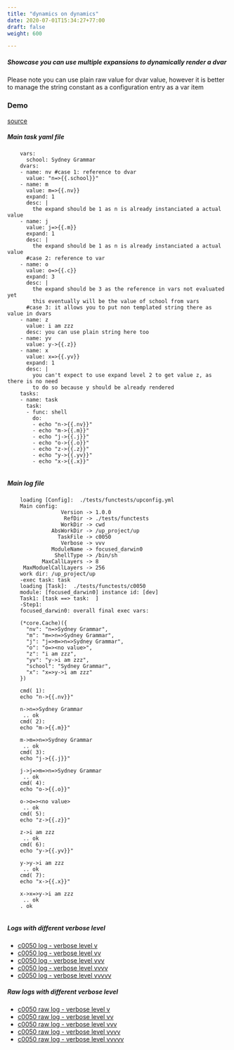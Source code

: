```yaml
---
title: "dynamics on dynamics"
date: 2020-07-01T15:34:27+77:00
draft: false
weight: 600

---
```


##### Showcase you can use multiple expansions to dynamically render a dvar

Please note you can use plain raw value for dvar value, however it is better to manage the string constant as a configuration entry as a var item


### Demo








[source](https://github.com/upcmd/up/blob/master/tests/functests/c0050.yml)

##### Main task yaml file
```
    vars:
      school: Sydney Grammar
    dvars:
    - name: nv #case 1: reference to dvar
      value: "n=>{{.school}}"
    - name: m
      value: m=>{{.nv}}
      expand: 1
      desc: |
        the expand should be 1 as n is already instanciated a actual value
    - name: j
      value: j=>{{.m}}
      expand: 1
      desc: |
        the expand should be 1 as n is already instanciated a actual value
      #case 2: reference to var
    - name: o
      value: o=>{{.c}}
      expand: 3
      desc: |
        the expand should be 3 as the reference in vars not evaluated yet
        this eventually will be the value of school from vars
      #case 3: it allows you to put non templated string there as value in dvars
    - name: z
      value: i am zzz
      desc: you can use plain string here too
    - name: yv
      value: y->{{.z}}
    - name: x
      value: x=>{{.yv}}
      expand: 1
      desc: |
        you can't expect to use expand level 2 to get value z, as there is no need
        to do so because y should be already rendered
    tasks:
    - name: task
      task:
      - func: shell
        do:
        - echo "n->{{.nv}}"
        - echo "m->{{.m}}"
        - echo "j->{{.j}}"
        - echo "o->{{.o}}"
        - echo "z->{{.z}}"
        - echo "y->{{.yv}}"
        - echo "x->{{.x}}"
    
```
##### Main log file
```
    loading [Config]:  ./tests/functests/upconfig.yml
    Main config:
                 Version -> 1.0.0
                  RefDir -> ./tests/functests
                 WorkDir -> cwd
              AbsWorkDir -> /up_project/up
                TaskFile -> c0050
                 Verbose -> vvv
              ModuleName -> focused_darwin0
               ShellType -> /bin/sh
           MaxCallLayers -> 8
     MaxModuelCallLayers -> 256
    work dir: /up_project/up
    -exec task: task
    loading [Task]:  ./tests/functests/c0050
    module: [focused_darwin0] instance id: [dev]
    Task1: [task ==> task:  ]
    -Step1:
    focused_darwin0: overall final exec vars:
    
    (*core.Cache)({
      "nv": "n=>Sydney Grammar",
      "m": "m=>n=>Sydney Grammar",
      "j": "j=>m=>n=>Sydney Grammar",
      "o": "o=><no value>",
      "z": "i am zzz",
      "yv": "y->i am zzz",
      "school": "Sydney Grammar",
      "x": "x=>y->i am zzz"
    })
    
    cmd( 1):
    echo "n->{{.nv}}"
    
    n->n=>Sydney Grammar
     .. ok
    cmd( 2):
    echo "m->{{.m}}"
    
    m->m=>n=>Sydney Grammar
     .. ok
    cmd( 3):
    echo "j->{{.j}}"
    
    j->j=>m=>n=>Sydney Grammar
     .. ok
    cmd( 4):
    echo "o->{{.o}}"
    
    o->o=><no value>
     .. ok
    cmd( 5):
    echo "z->{{.z}}"
    
    z->i am zzz
     .. ok
    cmd( 6):
    echo "y->{{.yv}}"
    
    y->y->i am zzz
     .. ok
    cmd( 7):
    echo "x->{{.x}}"
    
    x->x=>y->i am zzz
     .. ok
    . ok
    
```


##### Logs with different verbose level
* [c0050 log - verbose level v](../../logs/c0050_v)
* [c0050 log - verbose level vv](../../logs/c0050_vv)
* [c0050 log - verbose level vvv](../../logs/c0050_vvvv)
* [c0050 log - verbose level vvvv](../../logs/c0050_vvvv)
* [c0050 log - verbose level vvvvv](../../logs/c0050_vvvvv)

##### Raw logs with different verbose level
* [c0050 raw log - verbose level v](../../reflogs/c0050_v.log)
* [c0050 raw log - verbose level vv](../../reflogs/c0050_vv.log)
* [c0050 raw log - verbose level vvv](../../reflogs/c0050_vvv.log)
* [c0050 raw log - verbose level vvvv](../../reflogs/c0050_vvvv.log)
* [c0050 raw log - verbose level vvvvv](../../reflogs/c0050_vvvvv.log)







